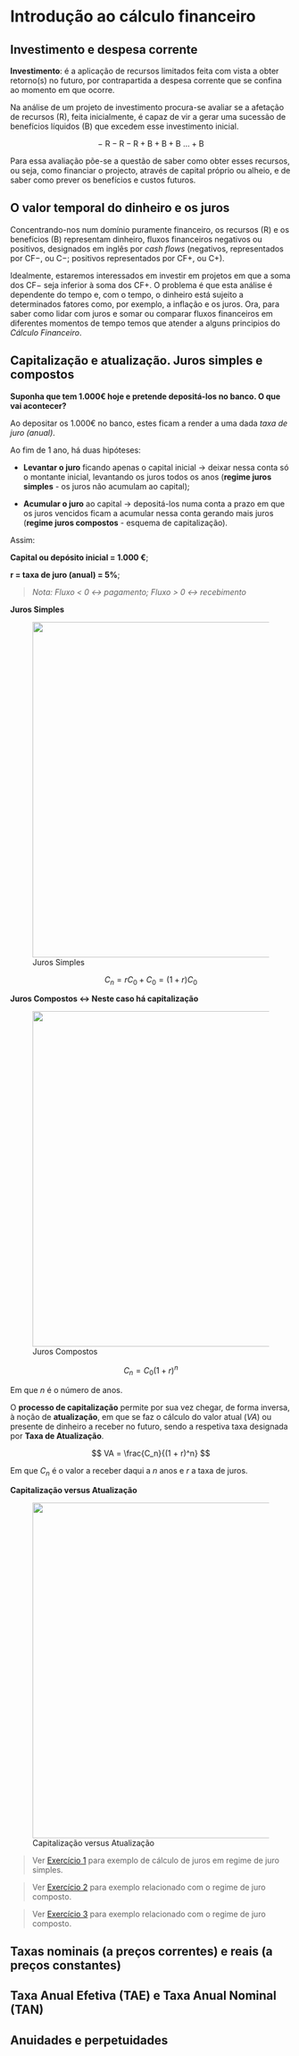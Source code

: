 # Introdução ao cálculo financeiro


## Investimento e despesa corrente

__Investimento__: é a aplicação de recursos limitados feita com vista a obter retorno(s) no futuro, por contrapartida a despesa corrente que se confina ao momento em que ocorre.

Na análise de um projeto de investimento procura-se avaliar se a afetação de recursos ($\text{R}$), feita inicialmente, é capaz de vir a gerar uma sucessão de benefícios líquidos ($\text{B}$) que excedem esse investimento inicial.

$$ -\text{ R}-\text{R}-\text{R}+\text{B}+\text{B}+\text{B } ... +\text{B} $$

Para essa avaliação põe-se a questão de saber como obter esses recursos, ou seja, como financiar o projecto, através de capital próprio ou alheio, e de saber como prever os benefícios e custos futuros.


## O valor temporal do dinheiro e os juros

Concentrando-nos num domínio puramente financeiro, os recursos ($\text{R}$) e os benefícios ($\text{B}$) representam dinheiro, fluxos financeiros negativos ou positivos, designados em inglês por _cash flows_ (negativos, representados por $\text{CF}-$, ou $\text{C}-$; positivos representados por $\text{CF}+$, ou $\text{C}+$).

Idealmente, estaremos interessados em investir em projetos em que a soma dos $\text{CF}-$ seja inferior à soma dos $\text{CF}+$. O problema é que esta análise é dependente do tempo e, com o tempo, o dinheiro está sujeito a determinados fatores como, por exemplo, a inflação e os juros. Ora, para saber como lidar com juros e somar ou comparar fluxos financeiros em diferentes momentos de tempo temos que atender a alguns principios do _Cálculo Financeiro_.

## Capitalização e atualização. Juros simples e compostos

__Suponha que tem 1.000€ hoje e pretende depositá-los no banco. O que vai acontecer?__

Ao depositar os 1.000€ no banco, estes ficam a render a uma dada _taxa de juro (anual)_.

Ao fim de 1 ano, há duas hipóteses:

- __Levantar o juro__ ficando apenas o capital inicial $\rightarrow$ deixar nessa conta só o montante inicial, levantando os juros todos os anos (__regime juros simples__ - os juros não acumulam ao capital);

- __Acumular o juro__ ao capital $\rightarrow$ depositá-los numa conta a prazo em que os juros vencidos ficam a acumular nessa conta gerando mais juros (__regime juros compostos__ - esquema de capitalização).

Assim:

__Capital ou depósito inicial = 1.000 €__;

__r =  taxa de juro (anual) = 5%__;

>_Nota: Fluxo < 0 $\leftrightarrow$ pagamento; Fluxo > 0 $\leftrightarrow$ recebimento_

__Juros Simples__

<figure markdown>
  <img src="../images/tabela_33.png" width="600">
  <figcaption>Juros Simples</figcaption>
</figure>

$$ C_n = rC_0​+C_0​=(1+r)C_0​ $$

__Juros Compostos $\leftrightarrow$ Neste caso há capitalização__

<figure markdown>
  <img src="../images/tabela_34.png" width="600">
  <figcaption>Juros Compostos</figcaption>
</figure>

$$ C_n = C_0(1 + r)^n $$

Em que $n$ é o número de anos.

O __processo de capitalização__ permite por sua vez chegar, de forma inversa, à noção de __atualização__, em que se faz o cálculo do valor atual ($VA$) ou presente de dinheiro a receber no futuro, sendo a respetiva taxa designada por __Taxa de Atualização__.

$$ VA = \frac{C_n}{(1 + r)^n} $$

Em que  $C_n$  é o valor a receber daqui a  $n$  anos e  $r$  a taxa de juros.

__Capitalização versus Atualização__

<figure markdown>
  <img src="../images/tabela_35.png" width="600">
  <figcaption>Capitalização versus Atualização</figcaption>
</figure>

>Ver [Exercício 1](exercicios_2.md#exercício-1) para exemplo de cálculo de juros em regime de juro simples.

>Ver [Exercício 2](exercicios_2.md#exercício-2) para exemplo relacionado com o regime de juro composto.

>Ver [Exercício 3](exercicios_2.md#exercício-3) para exemplo relacionado com o regime de juro composto.

## Taxas nominais (a preços correntes) e reais (a preços constantes)



## Taxa Anual Efetiva (TAE) e Taxa Anual Nominal (TAN)



## Anuidades e perpetuidades



